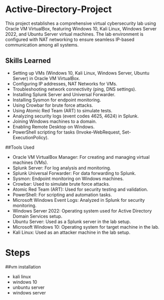 # Active-Directory-Project

This project establishes a comprehensive virtual cybersecurity lab using Oracle VM VirtualBox, featuring Windows 10, Kali Linux, Windows Server 2022, and Ubuntu Server virtual machines. The lab environment is configured with NAT networking to ensure seamless IP-based communication among all systems.

## Skills Learned
- Setting up VMs (Windows 10, Kali Linux, Windows Server, Ubuntu Server) in Oracle VM VirtualBox.
- Configuring IP addresses, NAT Networks for VMs.
- Troubleshooting network connectivity (ping, DNS settings).
- Installing Splunk Server and Universal Forwarder.
- Installing Sysmon for endpoint monitoring.
- Using Crowbar for brute force attacks.
- Using Atomic Red Team (ART) to simulate tests.
- Analyzing security logs (event codes 4625, 4624) in Splunk.
- Joining Windows machines to a domain.
- Enabling Remote Desktop on Windows.
- PowerShell scripting for tasks (Invoke-WebRequest, Set-ExecutionPolicy).

##Tools Used
- Oracle VM VirtualBox Manager: For creating and managing virtual machines (VMs).
- Splunk Server: For log analysis and monitoring.
- Splunk Universal Forwarder: For data forwarding to Splunk.
- Sysmon: Endpoint monitoring on Windows machines.
- Crowbar: Used to simulate brute force attacks.
- Atomic Red Team (ART): Used for security testing and validation.
- PowerShell: For scripting and automation tasks.
- Microsoft Windows Event Logs: Analyzed in Splunk for security monitoring.
- Windows Server 2022: Operating system used for Active Directory Domain Services setup.
- Ubuntu Server: Used as a Splunk server in the lab setup.
- Microsoft Windows 10: Operating system for target machine in the lab.
- Kali Linux: Used as an attacker machine in the lab setup.

# Steps
##vm installation
- kali linux
- windows 10
- unbuntu server
- windows server
  
